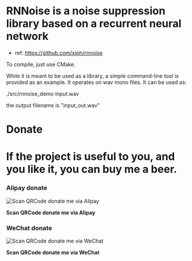 # RNNoise is a noise suppression library based on a recurrent neural network
 - ref: https://github.com/xiph/rnnoise

To compile, just use CMake.

While it is meant to be used as a library, a simple command-line tool is
provided as an example. It operates on wav mono files. It can be used as:

./src/rnnoise_demo input.wav

the output filename is "input_out.wav"


# Donate

If the project is useful to you, and you like it, you can buy me a beer.
===========================================================
 
### Alipay donate
![Scan QRCode donate me via Alipay](https://img2018.cnblogs.com/blog/824862/201809/824862-20180930223557236-1709972421.png)

**Scan QRCode donate me via Alipay**
 
### WeChat donate
![Scan QRCode donate me via WeChat](https://img2018.cnblogs.com/blog/824862/201809/824862-20180930223603138-1708589189.png)

**Scan QRCode donate me via WeChat**